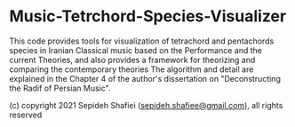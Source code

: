 # Music-Tetrchord-Species-Visualizer
This code provides tools for visualization of tetrachord and pentachords species in Iranian Classical music based on the Performance and the current Theories, and also provides a framework for theorizing and comparing the contemporary theories
The algorithm and detail are explained in the Chapter 4 of the author's dissertation on "Deconstructing the Radif of Persian Music".

(c) copyright 2021 Sepideh Shafiei (sepideh.shafiee@gmail.com), all rights reserved

